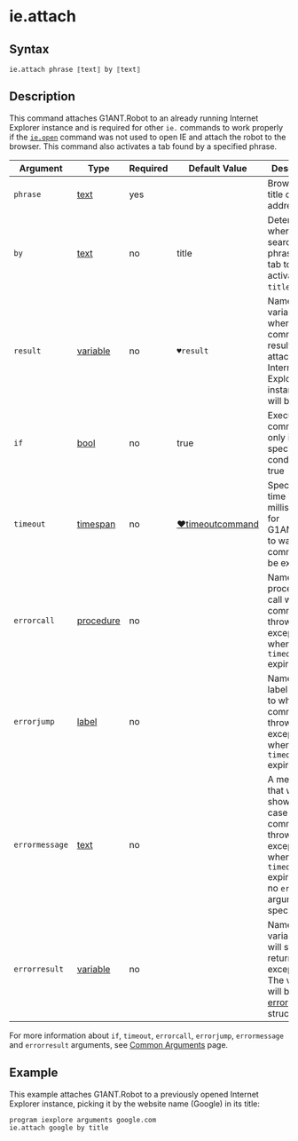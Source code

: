 # ie.attach

## Syntax

```G1ANT
ie.attach phrase ⟦text⟧ by ⟦text⟧
```

## Description

This command attaches G1ANT.Robot to an already running Internet Explorer instance and is required for other `ie.` commands to work properly if the [`ie.open`](IEOpenCommand.md) command was not used to open IE and attach the robot to the browser. This command also activates a tab found by a specified phrase.

| Argument | Type | Required | Default Value | Description |
| -------- | ---- | -------- | ------------- | ----------- |
|`phrase`| [text](https://manual.g1ant.com/link/G1ANT.Language/G1ANT.Language/Structures/TextStructure.md) | yes |  | Browser tab title or URL address |
|`by`| [text](https://manual.g1ant.com/link/G1ANT.Language/G1ANT.Language/Structures/TextStructure.md) | no | title | Determines where to search for a  phrase in a tab to activate it: `title` or `url` |
|`result`| [variable](https://manual.g1ant.com/link/G1ANT.Language/G1ANT.Language/Structures/VariableStructure.md) | no | `♥result` | Name of a variable where the command's result (an attached Internet Explorer instance ID) will be stored |
| `if`           | [bool](https://manual.g1ant.com/link/G1ANT.Language/G1ANT.Language/Structures/BooleanStructure.md) | no       | true                                                        | Executes the command only if a specified condition is true   |
| `timeout`      | [timespan](https://manual.g1ant.com/link/G1ANT.Language/G1ANT.Language/Structures/TimeSpanStructure.md) | no       | [♥timeoutcommand](G1ANT.Language/G1ANT.Addon.Core/Variables/TimeoutCommandVariable.md) | Specifies time in milliseconds for G1ANT.Robot to wait for the command to be executed |
| `errorcall`    | [procedure](https://manual.g1ant.com/link/G1ANT.Language/G1ANT.Language/Structures/ProcedureStructure.md) | no       |                                                             | Name of a procedure to call when the command throws an exception or when a given `timeout` expires |
| `errorjump`    | [label](https://manual.g1ant.com/link/G1ANT.Language/G1ANT.Language/Structures/LabelStructure.md) | no       |                                                             | Name of the label to jump to when the command throws an exception or when a given `timeout` expires |
| `errormessage` | [text](https://manual.g1ant.com/link/G1ANT.Language/G1ANT.Language/Structures/TextStructure.md) | no       |                                                             | A message that will be shown in case the command throws an exception or when a given `timeout` expires, and no `errorjump` argument is specified |
| `errorresult`  | [variable](https://manual.g1ant.com/link/G1ANT.Language/G1ANT.Language/Structures/VariableStructure.md) | no       |                                                             | Name of a variable that will store the returned exception. The variable will be of [error](G1ANT.Language/G1ANT.Language/Structures/ErrorStructure.md) structure  |

For more information about `if`, `timeout`, `errorcall`, `errorjump`, `errormessage` and `errorresult` arguments, see [Common Arguments](https://manual.g1ant.com/link/G1ANT.Manual/appendices/common-arguments.md) page.

## Example

This example attaches G1ANT.Robot to a previously opened Internet Explorer instance, picking it by the website name (Google) in its title:

```G1ANT
program iexplore arguments google.com
ie.attach google by title
```

